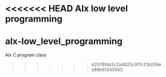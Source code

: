 <<<<<<< HEAD
Alx low level programming
=======
# alx-low_level_programming
Alx C program class
>>>>>>> d2078fda3c2a4825c97fc21b059ee88b61345063
